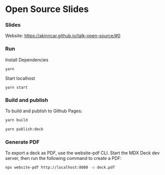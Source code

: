 # Open Source Slides

### Slides

Website: https://akinncar.github.io/talk-open-source/#0

### Run

Install Dependencies
```
yarn
```

Start localhost
```
yarn start
```

### Build and publish

To build and publish to Github Pages:

```sh
yarn build
```

```sh
yarn publish:deck
```

### Generate PDF

To export a deck as PDF, use the website-pdf CLI. Start the MDX Deck dev server, then run the following command to create a PDF:

```sh
npx website-pdf http://localhost:8080 -o deck.pdf
```

